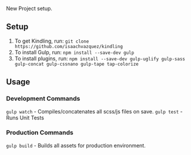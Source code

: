 New Project setup.


## Setup
1. To get Kindling, run: `git clone https://github.com/isaachvazquez/kindling`
2. To install Gulp, run: `npm install --save-dev gulp`
3. To install plugins, run: `npm install --save-dev gulp-uglify gulp-sass gulp-concat gulp-cssnano gulp-tape tap-colorize`


## Usage

### Development Commands
`gulp watch` - Compiles/concatenates all scss/js files on save.
`gulp test` - Runs Unit Tests

### Production Commands
`gulp build` - Builds all assets for production environment.
